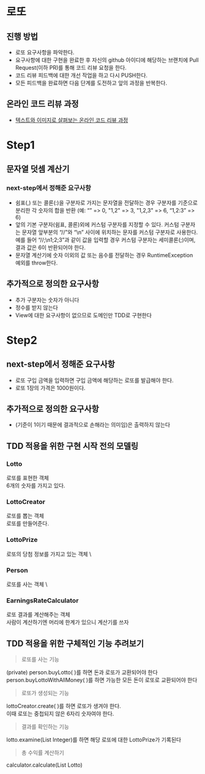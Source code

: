 # 로또
## 진행 방법
* 로또 요구사항을 파악한다.
* 요구사항에 대한 구현을 완료한 후 자신의 github 아이디에 해당하는 브랜치에 Pull Request(이하 PR)를 통해 코드 리뷰 요청을 한다.
* 코드 리뷰 피드백에 대한 개선 작업을 하고 다시 PUSH한다.
* 모든 피드백을 완료하면 다음 단계를 도전하고 앞의 과정을 반복한다.

## 온라인 코드 리뷰 과정
* [텍스트와 이미지로 살펴보는 온라인 코드 리뷰 과정](https://github.com/next-step/nextstep-docs/tree/master/codereview)

# Step1

## 문자열 덧셈 계산기

### next-step에서 정해준 요구사항
- 쉼표(,) 또는 콜론(:)을 구분자로 가지는 문자열을 전달하는 경우 구분자를 기준으로 분리한 각 숫자의 합을 반환 (예: “” => 0, "1,2" => 3, "1,2,3" => 6, “1,2:3” => 6)
- 앞의 기본 구분자(쉼표, 콜론)외에 커스텀 구분자를 지정할 수 있다. 커스텀 구분자는 문자열 앞부분의 “//”와 “\n” 사이에 위치하는 문자를 커스텀 구분자로 사용한다. 예를 들어 “//;\n1;2;3”과 같이 값을 입력할 경우 커스텀 구분자는 세미콜론(;)이며, 결과 값은 6이 반환되어야 한다.
- 문자열 계산기에 숫자 이외의 값 또는 음수를 전달하는 경우 RuntimeException 예외를 throw한다.

## 추가적으로 정의한 요구사항
- 추가 구분자는 숫자가 아니다
- 정수를 받지 않는다
- View에 대한 요구사항이 없으므로 도메인만 TDD로 구현한다

# Step2

## next-step에서 정해준 요구사항
- 로또 구입 금액을 입력하면 구입 금액에 해당하는 로또를 발급해야 한다.
- 로또 1장의 가격은 1000원이다.

## 추가적으로 정의한 요구사항
- (기준이 1이기 때문에 결과적으로 손해라는 의미임)은 출력하지 않는다

## TDD 적용을 위한 구현 시작 전의 모델링

### Lotto

로또를 표현한 객체 \
6개의 숫자를 가지고 있다.

### LottoCreator

로또를 뽑는 객체 \
로또를 만들어준다.

### LottoPrize

로또의 당첨 정보를 가지고 있는 객체 \

### Person

로또를 사는 객체 \

### EarningsRateCalculator

로또 결과를 계산해주는 객체 \
사람이 계산하기엔 머리에 한계가 있으니 계산기를 쓰자

## TDD 적용을 위한 구체적인 기능 추려보기

> 로또를 사는 기능

(private) person.buyLotto( )를 하면 돈과 로또가 교환되어야 한다 \
person.buyLottoWithAllMoney( )를 하면 가능한 모든 돈이 로또로 교환되어야 한다

> 로또가 생성되는 기능

lottoCreator.create( )를 하면 로또가 생겨야 한다. \
이때 로또는 중첩되지 않은 6자리 숫자여야 한다.

> 결과를 확인하는 기능

lotto.examine(List Integer)를 하면 해당 로또에 대한 LottoPrize가 기록된다

> 총 수익률 계산하기

calculator.calculate(List Lotto)